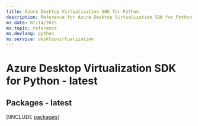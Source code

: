 ```yaml
---
title: Azure Desktop Virtualization SDK for Python
description: Reference for Azure Desktop Virtualization SDK for Python
ms.date: 07/14/2025
ms.topic: reference
ms.devlang: python
ms.service: desktopvirtualization
---
```

# Azure Desktop Virtualization SDK for Python - latest
## Packages - latest
[!INCLUDE [packages](desktop-virtualization-index.md)]